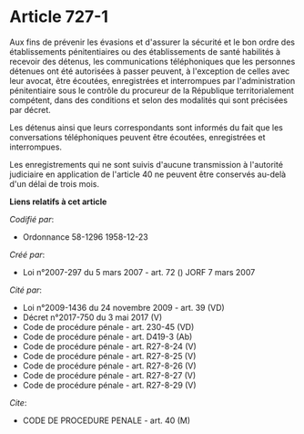 # Article 727-1

Aux fins de prévenir les évasions et d'assurer la sécurité et le bon ordre des établissements pénitentiaires ou des
établissements de santé habilités à recevoir des détenus, les communications téléphoniques que les personnes détenues ont été
autorisées à passer peuvent, à l'exception de celles avec leur avocat, être écoutées, enregistrées et interrompues par
l'administration pénitentiaire sous le contrôle du procureur de la République territorialement compétent, dans des conditions
et selon des modalités qui sont précisées par décret.

Les détenus ainsi que leurs correspondants sont informés du fait que les conversations téléphoniques peuvent être écoutées,
enregistrées et interrompues.

Les enregistrements qui ne sont suivis d'aucune transmission à l'autorité judiciaire en application de l'article 40 ne
peuvent être conservés au-delà d'un délai de trois mois.

**Liens relatifs à cet article**

_Codifié par_:

  - Ordonnance 58-1296 1958-12-23

_Créé par_:

  - Loi n°2007-297 du 5 mars 2007 - art. 72 () JORF 7 mars 2007

_Cité par_:

  - Loi n°2009-1436 du 24 novembre 2009 - art. 39 (VD)
  - Décret n°2017-750 du 3 mai 2017 (V)
  - Code de procédure pénale - art. 230-45 (VD)
  - Code de procédure pénale - art. D419-3 (Ab)
  - Code de procédure pénale - art. R27-8-24 (V)
  - Code de procédure pénale - art. R27-8-25 (V)
  - Code de procédure pénale - art. R27-8-26 (V)
  - Code de procédure pénale - art. R27-8-27 (V)
  - Code de procédure pénale - art. R27-8-29 (V)

_Cite_:

  - CODE DE PROCEDURE PENALE - art. 40 (M)
